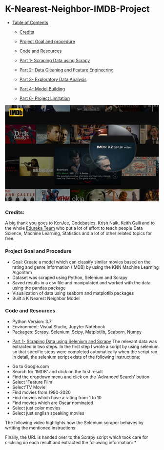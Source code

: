 # K-Nearest-Neighbor-IMDB-Project



+ [Table of Contents](#sub-sub-heading-1)
    + [Credits](#credits)
    + [Project Goal and procedure](#project-goal-and-procedure)
    + [Code and Resources](#code-and-resources)
    + [Part 1- Scraping Data using Scrapy](#part-1--scraping-data-using-scrapy)
    + [Part 2- Data Cleaning and Feature Engineering](#part-2--data-cleaning-and-feature-engineering)
    + [Part 3- Exploratory Data Analysis](#part-3--exploratory-data-analysis)
    + [Part 4- Model Building](#part-4--model-building)
  
    + [Part 6- Project Limitation](#part-6--project-limitation)

<img src='./images/image1.jpg' width=600>


 ### Credits: 
 A big thank you goes to [KenJee](https://www.youtube.com/channel/UCiT9RITQ9PW6BhXK0y2jaeg), [Codebasics](https://www.youtube.com/channel/UCh9nVJoWXmFb7sLApWGcLPQ), [Krish Naik](https://www.youtube.com/user/krishnaik06), [Keith Galli](https://www.youtube.com/channel/UCq6XkhO5SZ66N04IcPbqNcw)  and to the whole [Edureka Team](https://www.youtube.com/user/edurekaIN) who put a lot of effort to teach people Data Science, Machine Learning, Statistics and a lot of other related topics for free.
 
 
 ### Project Goal and Procedure
 * Goal: Create a model which can classify similar movies based on the rating and genre information (IMDB) by using the KNN Machine Learning Algorithm
 * Dataset was scraped using Python, Selenium and Scrapy
 * Saved results in a csv file and manipulated and worked with the data using the pandas package
 * Visualization of data using seaborn and matplotlib packages
 * Built a K Nearest Neighbor Model
 
 ### Code and Resources
 * Python Version: 3.7
 * Environment: Visual Studio, Jupyter Notebook
 * Packages: Scrapy, Selenium, Scipy, Matplotlib, Seaborn, Numpy
 
 + [Part 1- Scraping Data using Selenium and Scrapy](#part-1--scraping-data-using-selenium-and-scrapy)
 The relevant data was extracted in two steps. In the first step I wrote a script by using selenium so that specific steps were completed automatically when the script ran.
 In detail, the selenium script exists of the following instructions:
 
 * Go to Google.com
 * Search for 'IMDB' and click on the first result
 * Find the dropdown menu and click on the 'Advanced Search' button
 * Select 'Feature Film'
 * Select'TV Movie'
 * Find movies from 1990-2020
 * Find movies which have a rating from 1 to 10
 * Find movies which are Oscar nominated
 * Select just color movies
 * Select just english speaking movies
 
 The following video highlights how the Selenium scraper behaves by wrtiting the mentioned instructions:
 
 
 
 
 Finally, the URL is handed over to the Scrapy script which took care for clickling on each result and extracted the following information:
 *
 
 
 
 
 

